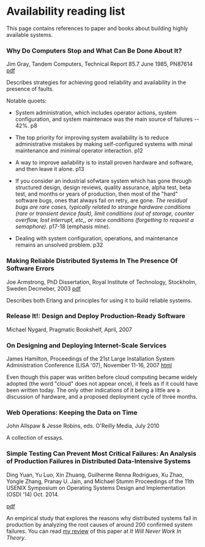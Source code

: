 # Availability reading list

This page contains references to paper and books about building
highly available systems.

### Why Do Computers Stop and What Can Be Done About It?
Jim Gray,
Tandem Computers,
Technical Report 85.7
June 1985,
PN87614
[pdf][gray85]

Describes strategies for achieving good reliability and availability in the
presence of faults.

Notable quoets:

* System administration, which includes operator actions, system configuration, and system maintenace was the main source of failures -- 42%. p8

* The top priority for improving system availability is to reduce administrative mistakes by making self-configured systems with minal maintenance and minimal operator interaction. p12

* A way to improve aailability is to install proven hardware and software, and then leave it alone. p13

* If you consider an industrial sofwtare system which has gone through structured
design, design reviews, quality assurance, alpha test, beta test, and months or
years of production, then most of the "hard" software bugs, ones that always
fail on retry, are gone. *The residual bugs are rare cases, typically related to
strange hardware conditions (rare or transient device fault), limit conditions
(out of storage, counter overflow, lost interrupt, etc,, or race conditions
(forgetting to request a semaphore)*.  p17-18 (emphasis mine).

* Dealing with system configuration, operations, and maintenance remains an unsolved problem. p32

### Making Reliable Distributed Systems In The Presence Of Software Errors
Joe Armstrong,
PhD Dissertation,
Royal Institute of Technology,
Stockholm, Sweden
Decmeber, 2003
[pdf][armstrong03]


Describes both Erlang and principles for using it to build reliable systems.

### Release It!: Design and Deploy Production-Ready Software
Michael Nygard,
Pragmatic Bookshelf,
April, 2007

### On Designing and Deploying Internet-Scale Services
James Hamilton,
Proceedings of the 21st Large Installation System
Administration Conference (LISA '07),
November 11-16, 2007
[html][hamilton07]

Even though this paper was written before cloud computing became widely adopted
(the word "cloud" does not appear once), it feels as if it could have been
written today. The only other indications of it being a little are a discussion of hardware, and a
proposed deployment cycle of three months.

### Web Operations: Keeping the Data on Time
John Allspaw & Jesse Robins, eds.
O'Reilly Media,
July 2010

A collection of essays.


### Simple Testing Can Prevent Most Critical Failures: An Analysis of Production Failures in Distributed Data-Intensive Systems

Ding Yuan, Yu Luo, Xin Zhuang, Guilherme Renna Rodrigues, Xu Zhao, Yongle
Zhang, Pranay U. Jain, and Michael Stumm
Proceedings of the 11th USENIX Symposium on Operating  Systems Design and Implementation (OSDI '14)
Oct. 2014.

[pdf][yuan14]

An empirical study that explores the reasons why distributed systems
fail in production by analyzing the root causes of around 200 confirmed system
failures. You can read [my review](http://neverworkintheory.org/2014/10/08/simple-testing-can-prevent-most-critical-failures.html) of this paper at *It Will Never Work In Theory*.


[gray85]: http://www.hpl.hp.com/techreports/tandem/TR-85.7.pdf
[armstrong03]: http://www.erlang.org/download/armstrong_thesis_2003.pdf
[hamilton07]: https://www.usenix.org/legacy/event/lisa07/tech/full_papers/hamilton/hamilton_html/
[yuan14]: https://www.usenix.org/system/files/conference/osdi14/osdi14-paper-yuan.pdf
